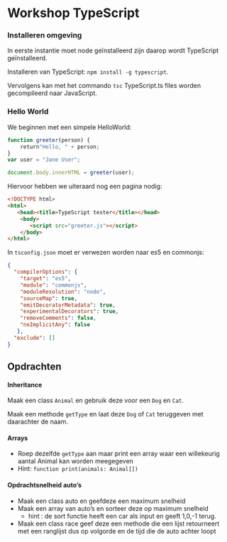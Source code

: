 # Workshop TypeScript

### Installeren omgeving

In eerste instantie moet node geïnstalleerd zijn daarop wordt TypeScript geïnstalleerd.

Installeren van TypeScript: `npm install -g typescript`.

Vervolgens kan met het commando `tsc` TypeScript.ts files worden gecompileerd naar JavaScript.

### Hello World

We beginnen met een simpele HelloWorld:

```javascript
function greeter(person) {
    return"Hello, " + person;
}
var user = "Jane User";

document.body.innerHTML = greeter(user); 
```

Hiervoor hebben we uiteraard nog een pagina nodig:

```html
<!DOCTYPE html>
<html>
   <head><title>TypeScript tester</title></head>
    <body>
       <script src="greeter.js"></script>
    </body>
</html>
```

In `tsconfig.json` moet er verwezen worden  naar es5 en commonjs:

```json
{
  "compilerOptions": {
    "target": "es5",
    "module": "commonjs",
    "moduleResolution": "node",
    "sourceMap": true,
    "emitDecoratorMetadata": true,
    "experimentalDecorators": true,
    "removeComments": false,
    "noImplicitAny": false
   },
  "exclude": []
}
```



## Opdrachten

#### Inheritance

Maak een class `Animal` en gebruik deze voor een `Dog` en `Cat`.

Maak een methode `getType` en laat deze `Dog` of `Cat` teruggeven met daarachter de naam.

#### Arrays

- Roep dezelfde `getType` aan maar print een array waar een willekeurig aantal Animal kan worden meegegeven
- Hint: `function print(animals: Animal[])`

#### Opdrachtsnelheid auto’s

- Maak een class auto en geefdeze een maximum snelheid
- Maak een array van auto’s en sorteer deze op maximum snelheid
  - hint : de sort functie heeft een car als input en geeft 1,0,-1 terug.
- Maak een class race geef deze een methode die een lijst retourneert met een ranglijst dus op volgorde en de tijd die de auto achter loopt